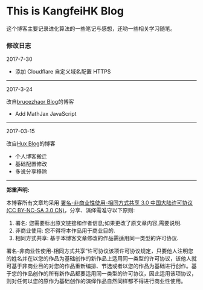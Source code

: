 # This is KangfeiHK Blog

这个博客主要记录进化算法的一些笔记与感想，还哟一些相关学习随笔。

### 修改日志

2017-7-30

* 添加 Cloudflare 自定义域名配置 HTTPS

-----------------------

2017-3-24

改自[brucezhaor Blog](https://brucezhaor.github.io/blog/2016/01/07/Mathjax-with-jekyll/)的博客

* Add MathJax JavaScript

-----------------------

2017-03-15

改自[Hux Blog](https://github.com/Huxpro/huxpro.github.io)的博客
 
* 个人博客搬迁
* 基础配置修改
* 多说分享移除
-----------------------

**郑重声明:** 

本博客所有文章均采用 [署名-非商业性使用-相同方式共享 3.0 中国大陆许可协议 (CC BY-NC-SA 3.0 CN)](https://creativecommons.org/licenses/by-nc-sa/3.0/cn/)，分享、演绎需准守以下原则:

1. 署名: 您需要标出原文链接和作者信息;如果更改了原文章内容,需要说明.
2. 非商业使用: 您不得将本作品用于商业目的.
3. 相同方式共享: 基于本博客文章修改的作品需适用同一类型的许可协议.

署名-非商业性使用-相同方式共享”许可协议该项许可协议规定，只要他人注明您的姓名并在以您的作品为基础创作的新作品上适用同一类型的许可协议，该他人就可基于非商业目的对您的作品重新编排、节选或者以您的作品为基础进行创作。基于您的作品创作的所有新作品都要适用同一类型的许可协议，因此适用该项协议，则对任何以您的原作为基础创作的演绎作品自然同样都不得进行商业性使用。

